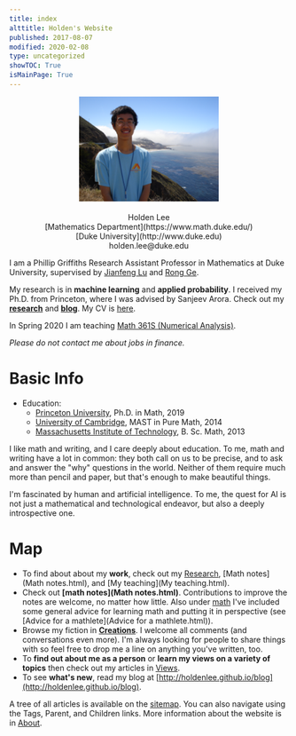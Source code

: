 ```yaml
---
title: index
alttitle: Holden's Website
published: 2017-08-07
modified: 2020-02-08
type: uncategorized
showTOC: True
isMainPage: True
---
```


<center><img src="pics/me2.JPG?dl=0" alt="web" width="50%" height="50%"></center>
<br/>
<center>
Holden Lee<br/>
[Mathematics Department](https://www.math.duke.edu/)<br/>
[Duke University](http://www.duke.edu)<br/>
holden.lee@duke.edu<br/>

</center>

I am a Phillip Griffiths Research Assistant Professor in Mathematics at Duke University, supervised by [Jianfeng Lu](https://services.math.duke.edu/~jianfeng/) and [Rong Ge](https://users.cs.duke.edu/~rongge/). 

My research is in **machine learning** and **applied probability**. 
I received my Ph.D. from Princeton, where I was advised by Sanjeev Arora. Check out my **[research](Research.html)** and **[blog](http://holdenlee.github.io/blog)**. My CV is [here](https://www.dropbox.com/s/jndub09i2d5txst/holden_lee.pdf?dl=0). 

In Spring 2020 I am teaching [Math 361S (Numerical Analysis)](https://services.math.duke.edu/~holee/math361-2020/index.html).
<!--Here are links to [ML theory at Princeton](http://mltheory.cs.princeton.edu/) and
[Sanjeev Arora's research group](http://unsupervised.cs.princeton.edu/).-->

<!-- I will be at the [IAS](http://math.ias.edu) in Fall 2019 to participate in the special year on Theoretical Machine Learning. In Spring 2020, I will be starting as a Phillip Griffiths Research Assistant Professor in [Mathematics at Duke University](https://math.duke.edu/).-->

*Please do not contact me about jobs in finance.*

# Basic Info

* Education:
    * <a href="https://www.math.princeton.edu">Princeton University</a>, Ph.D. in Math, 2019
	* <a href="http://www.cam.ac.uk/">University of Cambridge</a>, MAST in Pure Math, 2014
    * <a href="http://www.mit.edu">Massachusetts Institute of Technology</a>, B. Sc. Math, 2013

I like math and writing, and I care deeply about education. To me, math and writing have a lot in common: they both call on us to be precise, and to ask and answer the "why" questions in the world. Neither of them require much more than pencil and paper, but that's enough to make beautiful things.
	
I'm fascinated by human and artificial intelligence. To me, the quest for AI is not just a mathematical and technological endeavor, but also a deeply introspective one.

# Map

* To find about about my <b>work</b>, check out my [Research](Research.html), [Math notes](Math notes.html), and [My teaching](My teaching.html).
* Check out **[math notes](Math notes.html)**. Contributions to improve the notes are welcome, no matter how little. Also under [math](Math.html) I've included some general advice for learning math and putting it in perspective (see [Advice for a mathlete](Advice for a mathlete.html)).
* Browse my fiction in **[Creations](Creations.html)**. I welcome all comments (and conversations even more). I'm always looking for people to share things with so feel free to drop me a line on anything you've written, too.
* To <b>find out about me as a person</b> or <b>learn my views on a variety of topics</b> then check out my articles in [Views](Views.html).
* To see <b>what's new</b>, read my blog at [http://holdenlee.github.io/blog](http://holdenlee.github.io/blog).

A tree of all articles is available on the [sitemap](sitemap.html). You can also navigate using the Tags, Parent, and Children links. More information about the website is in [About](About.html).


